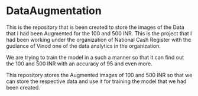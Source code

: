 # DataAugmentation
This is the repository that is been created to store the images of the Data that I had been Augmented for the 100 and 500 INR. This is 
the project that I had been working under the organization of National Cash Register with the gudiance of Vinod one of the data analytics
in the organization.

We are trying to train the model in a such a manner so that it can find out the 100 and 500 INR with an accuracy of 95 and even more.

This repository stores the Augmented images of 100 and 500 INR so that we can store the respective data and use it for training the model that
we had been created.
